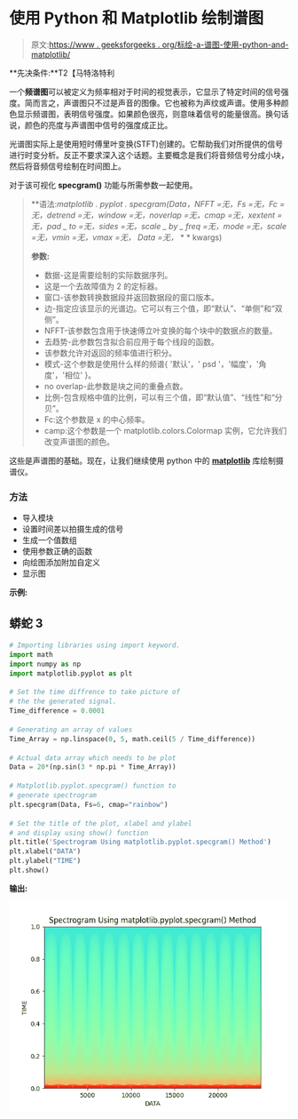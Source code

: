 # 使用 Python 和 Matplotlib 绘制谱图

> 原文:[https://www . geeksforgeeks . org/标绘-a-谱图-使用-python-and-matplotlib/](https://www.geeksforgeeks.org/plotting-a-spectrogram-using-python-and-matplotlib/)

**先决条件:**T2【马特洛特利

一个**频谱图**可以被定义为频率相对于时间的视觉表示，它显示了特定时间的信号强度。简而言之，声谱图只不过是声音的图像。它也被称为声纹或声谱。使用多种颜色显示频谱图，表明信号强度。如果颜色很亮，则意味着信号的能量很高。换句话说，颜色的亮度与声谱图中信号的强度成正比。

光谱图实际上是使用短时傅里叶变换(STFT)创建的。它帮助我们对所提供的信号进行时变分析。反正不要求深入这个话题。主要概念是我们将音频信号分成小块，然后将音频信号绘制在时间图上。

对于该可视化 **specgram()** 功能与所需参数一起使用。

> **语法:**matplotlib . pyplot . specgram(Data，NFFT =无，Fs =无，Fc =无，detrend =无，window =无，noverlap =无，cmap =无，xextent =无，pad _ to =无，sides =无，scale _ by _ freq =无，mode =无，scale =无，vmin =无，vmax =无，* Data =无，* * * kwargs)
> 
> **参数:**
> 
> *   数据-这是需要绘制的实际数据序列。
> *   这是一个去故障值为 2 的定标器。
> *   窗口-该参数转换数据段并返回数据段的窗口版本。
> *   边-指定应该显示的光谱边。它可以有三个值，即“默认”、“单侧”和“双侧”。
> *   NFFT-该参数包含用于快速傅立叶变换的每个块中的数据点的数量。
> *   去趋势-此参数包含拟合前应用于每个线段的函数。
> *   该参数允许对返回的频率值进行积分。
> *   模式-这个参数是使用什么样的频谱{ '默认'，' psd '，'幅度'，'角度'，'相位' }。
> *   no overlap-此参数是块之间的重叠点数。
> *   比例-包含规格中值的比例，可以有三个值，即“默认值”、“线性”和“分贝”。
> *   Fc:这个参数是 x 的中心频率。
> *   camp:这个参数是一个 matplotlib.colors.Colormap 实例，它允许我们改变声谱图的颜色。

这些是声谱图的基础。现在，让我们继续使用 python 中的 [**matplotlib**](https://www.geeksforgeeks.org/python-introduction-matplotlib/) 库绘制摄谱仪。

### 方法

*   导入模块
*   设置时间差以拍摄生成的信号
*   生成一个值数组
*   使用参数正确的函数
*   向绘图添加附加自定义
*   显示图

**示例:**

## 蟒蛇 3

```py
# Importing libraries using import keyword.
import math
import numpy as np
import matplotlib.pyplot as plt

# Set the time diffrence to take picture of
# the the generated signal.
Time_difference = 0.0001

# Generating an array of values
Time_Array = np.linspace(0, 5, math.ceil(5 / Time_difference))

# Actual data array which needs to be plot
Data = 20*(np.sin(3 * np.pi * Time_Array))

# Matplotlib.pyplot.specgram() function to
# generate spectrogram
plt.specgram(Data, Fs=6, cmap="rainbow")

# Set the title of the plot, xlabel and ylabel
# and display using show() function
plt.title('Spectrogram Using matplotlib.pyplot.specgram() Method')
plt.xlabel("DATA")
plt.ylabel("TIME")
plt.show()
```

**输出:**

![](img/8647aa3ed5b169ec7649cc87075af9ef.png)